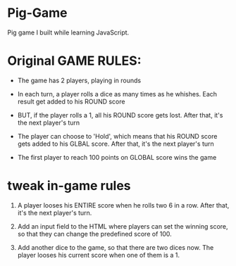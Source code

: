 # Pig-Game
Pig game I built while learning JavaScript.

# Original GAME RULES:

- The game has 2 players, playing in rounds

- In each turn, a player rolls a dice as many times as he whishes. Each result get added to his ROUND score

- BUT, if the player rolls a 1, all his ROUND score gets lost. After that, it's the next player's turn

- The player can choose to 'Hold', which means that his ROUND score gets added to his GLBAL score. After that, it's the next player's turn

- The first player to reach 100 points on GLOBAL score wins the game

# tweak in-game rules

1. A player looses his ENTIRE score when he rolls two 6 in a row. After that, it's the next player's turn. 

2. Add an input field to the HTML where players can set the winning score, so that they can change the predefined score of 100.

3. Add another dice to the game, so that there are two dices now. The player looses his current score when one of them is a 1.

